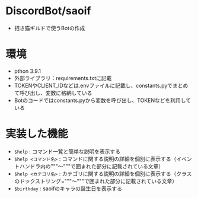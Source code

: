 # DiscordBot/saoif

- 招き猫ギルドで使うBotの作成

# 環境

- pthon 3.9.1
- 外部ライブラリ：requirements.txtに記載
- TOKENやCLIENT_IDなどは.envファイルに記載し、constants.pyでまとめて呼び出し、変数に格納している
- Botのコードではconstants.pyから変数を呼び出し、TOKENなどを利用している

# 実装した機能
- ```$help``` : コマンド一覧と簡単な説明を表示する
- ```$help <コマンド名>``` : コマンドに関する説明の詳細を個別に表示する（イベントハンドラ内の"""～"""で囲まれた部分に記載されている文章）
- ```$help <カテゴリ名>``` : カテゴリに関する説明の詳細を個別に表示する（クラスのドックストリング="""～"""で囲まれた部分に記載されている文章）
- ```$birthday``` : saoifのキャラの誕生日を表示する
